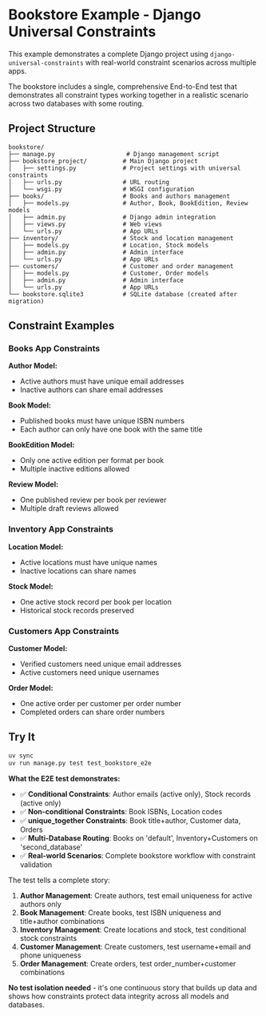 # Bookstore Example - Django Universal Constraints

This example demonstrates a complete Django project using `django-universal-constraints` with real-world constraint scenarios across multiple apps.

The bookstore includes a single, comprehensive End-to-End test that demonstrates all constraint types working together in a realistic scenario across two databases with some routing.

## Project Structure

```
bookstore/
├── manage.py                    # Django management script
├── bookstore_project/          # Main Django project
│   ├── settings.py             # Project settings with universal constraints
│   ├── urls.py                 # URL routing
│   └── wsgi.py                 # WSGI configuration
├── books/                      # Books and authors management
│   ├── models.py               # Author, Book, BookEdition, Review models
│   ├── admin.py                # Django admin integration
│   ├── views.py                # Web views
│   └── urls.py                 # App URLs
├── inventory/                  # Stock and location management
│   ├── models.py               # Location, Stock models
│   ├── admin.py                # Admin interface
│   └── urls.py                 # App URLs
├── customers/                  # Customer and order management
│   ├── models.py               # Customer, Order models
│   ├── admin.py                # Admin interface
│   └── urls.py                 # App URLs
└── bookstore.sqlite3           # SQLite database (created after migration)
```

## Constraint Examples

### Books App Constraints

**Author Model:**
- Active authors must have unique email addresses
- Inactive authors can share email addresses

**Book Model:**
- Published books must have unique ISBN numbers
- Each author can only have one book with the same title

**BookEdition Model:**
- Only one active edition per format per book
- Multiple inactive editions allowed

**Review Model:**
- One published review per book per reviewer
- Multiple draft reviews allowed

### Inventory App Constraints

**Location Model:**
- Active locations must have unique names
- Inactive locations can share names

**Stock Model:**
- One active stock record per book per location
- Historical stock records preserved

### Customers App Constraints

**Customer Model:**
- Verified customers need unique email addresses
- Active customers need unique usernames

**Order Model:**
- One active order per customer per order number
- Completed orders can share order numbers

## Try It

```bash
uv sync
uv run manage.py test test_bookstore_e2e
```

**What the E2E test demonstrates:**
- ✅ **Conditional Constraints**: Author emails (active only), Stock records (active only)
- ✅ **Non-conditional Constraints**: Book ISBNs, Location codes
- ✅ **unique_together Constraints**: Book title+author, Customer data, Orders
- ✅ **Multi-Database Routing**: Books on 'default', Inventory+Customers on 'second_database'
- ✅ **Real-world Scenarios**: Complete bookstore workflow with constraint validation

The test tells a complete story:
1. **Author Management**: Create authors, test email uniqueness for active authors only
2. **Book Management**: Create books, test ISBN uniqueness and title+author combinations
3. **Inventory Management**: Create locations and stock, test conditional stock constraints
4. **Customer Management**: Create customers, test username+email and phone uniqueness
5. **Order Management**: Create orders, test order_number+customer combinations

**No test isolation needed** - it's one continuous story that builds up data and shows how constraints protect data integrity across all models and databases.
